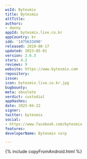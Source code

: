 ```yaml
---
wsId: Bytesmix
title: Bytesmix
altTitle: 
authors:
- danny
appId: bytesmix.live.co.kr
appCountry: kr
idd: '1475633490'
released: 2019-08-17
updated: 2023-05-01
version: 2.6.3
stars: 4.2
reviews: 9
website: https://www.bytesmix.com
repository: 
issue: 
icon: bytesmix.live.co.kr.jpg
bugbounty: 
meta: obsolete
verdict: custodial
appHashes: 
date: 2025-04-22
signer: 
twitter: bytesmix
social:
- https://www.facebook.com/bytesmix
features: 
developerName: Bytesmix corp

---
```


{% include copyFromAndroid.html %}
